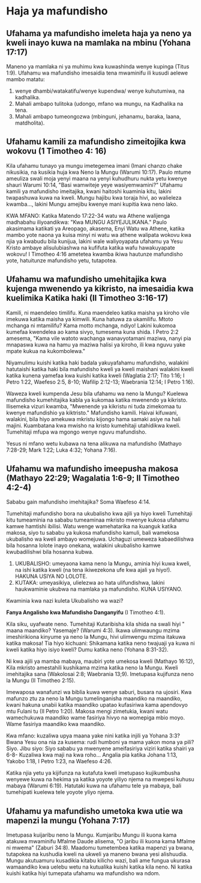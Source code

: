 # Haja ya mafundisho

## Ufahama ya mafundisho imeleta haja ya neno ya kweli inayo kuwa na mamlaka na mbinu (Yohana 17:17)

Maneno ya mamlaka ni ya muhimu kwa kuwashinda wenye kupinga (Titus 1:9). Ufahamu wa mafundisho imesaidia tena mwaminifu ili kusudi aelewe mambo matatu: 

1. wenye dhambi/watakatifu/wenye kupendwa/ wenye kuhutumiwa, na kadhalika. 
2. Mahali ambapo tulitoka (udongo, mfano wa mungu, na Kadhalika na tena. 
3. Mahali ambapo tumeongozwa (mbinguni, jehanamu, baraka, laana, matdholita).

## Ufahamu kamili za mafundisho zimeitojika kwa wokovu (1 Timotheo 4: 16)

Kila ufahamu tunayo ya mungu imetegemea imani (Imani chanzo chake nikusikia, na kusikia huja kwa Neno la Mungu (Warumi 10:17). Paulo mtume ameuliza swali moja yenyi maana na yenyi kuhudhuru nukta yetu kwenye shauri Warumi 10:14, "Basi wamwiteje yeye wasiyemwamini?" Ufahamu kamili ya mafundisho imeitajika, kwani haitoshi kuaminia kitu, lakini twapashuwa kuwa na kweli. Mungu hajibu kwa toraja hivi, ao walieleza kwamba..., lakini Mungu amejibu kwenye mani kupitia kwa neno lako.

KWA MFANO: Katika Matendo 17:22-34 watu wa Athene walijenga madhabahu iliyoandikwa: "Kwa MUNGU ASIYEJULIKANA." Paulo akasimama katikati ya Areopago, akasema, Enyi Watu wa Athene, katika mambo yote naona ya kuisa minyi ni watu wa athene walipata wokovu kwa njia ya kwabudu bila kunijua, lakini wale waliyoyapata ufahamu ya Yesu Kristo ambaye alisulubiashwa na kufifuta katika wafu hawakuyapate wokovu! I Timotheo 4:16 ametetea kwamba ikiwa hautunze mafundisho yote, hatuitunze mafundisho yetu, tutapotea.

## Ufahamu wa mafundisho umehitajika kwa kujenga mwenendo ya kikristo, na imesaidia kwa kuelimika Katika haki (II Timotheo 3:16-17)

Kamili, ni maendeleo timilifu. Kuna maendeleo katika maisha ya kiroho vile imekuwa katika maisha ya kimwili. Kuna hatuwa za ukamilifu. Mtoto mchanga ni mtamilifu? Kama motto mchanga, ndiyo! Lakini kukomoa kumefaa kwendelea ao kama sivyo, tumesema kuna shida. I Petro 2:2 amesema, "Kama vile watoto wachanga wanavyotamani maziwa, nanyi pia mnapaswa kuwa na hamu ya maziwa halisi ya kiroho, ili kwa nguvu yake mpate kukua na kukombolewa."

Niyamulimu kuishi katika haki badala yakuyafahamu mafundisho, walakini hatutaishi katika haki bila mafundisho kweli ya kweli maishani walakini kweli katika kunena yamefaa kwa kuishi katika kweli (Waglatia 2:17; Tito 1:16; I Petro 1:22, Waefeso 2:5, 8-10; Wafilip 2:12-13; Waebrania 12:14; I Petro 1:16).

Waweza kweli kumpenda Jesu bila ufahamu wa neno la Mungu? Kuelewa mafundisho kumehitajika kabla ya kukomaa katika mwenendo ya kikristo. Ilisemeka vizuri kwamba, "Mwenende ya kikristu ni tuda zimekomaa tu kwenye mafundishio ya kiktristo." Mafundisho kamili. Haivai kifuwani, walakini, bila hiyo amekuwa mkristu kijongo hama samaki asiye na hali majini. Kuambatana kwa mwisho na kristo kumehitaji utahidikwa kweli. Tumehitaji mfupa wa mgongo wenye nguvu mafundisho.

Yesus ni mfano wetu kubawa na tena alikuwa na mafundisho (Mathayo 7:28-29; Mark 1:22; Luka 4:32; Yohana 7:16).

## Ufahamu wa mafundisho imeepusha makosa (Mathayo 22:29; Wagalatia 1:6-9; II Timotheo 4:2-4)

Sababu gain mafundisho imehitajika? Soma Waefeso 4:14.

Tumehitaji mafundisho bora na ukubalisho kwa ajili ya hiyo kweli Tumehitaji kitu tumeaminia na sababu tumeaminaa mkristo mwenye kukosa ufahamu kamwe hamtishi ibilisi. Watu wenge wamehatarika na kuanguk katika makosa, siyo tu sababu ya kukosa mafundisho kamuli, bali wamekosa ukubalisho wa kweli ambayo womejuwa. Uchaguzi umeweza kabaedilishwa bila hosanna lolote inayo onekana, walakini ukubalisho kamwe kwubadilishwi bila hosanna kubwa.

1. UKUBALISHO: umeyaona kama neno la Mungu, aminia hiyi kuwa kweli, na ishi katika kweli (na tena ikiwezekona ufe kwa ajali ya hiyo!). HAKUNA USIYA NO LOLOTE.
2. KUTAKA: umeyasikiya, ulielezwa ao hata ulifundishwa, lakini haukwaminie ukubwa na mamlaka ya mafundisho. KUNA USIYANO.

Kwaminia kwa nazi kuleta Ukubalisho wa wazi?

**Fanya Angalisho kwa Mafundisho Danganyifu** (I Timotheo 4:1).

Kila siku, uyafwate neno. Tumehitaji Kutaribisha kila shida na swali hiyi " maana maandiko? Yasemaje? (Warumi 4:3). Ikawa ulimwaungu mzima imeshirikiona kinyume ya neno la Mungu, hivi ulimwengu mzima itakuwa katika makosa! Tia hiyo kichuani: Shikamana katika neno twajuaji ya kuwa ni kweli katika hiyo isiyo kweli? Dumu katika neno (Yohana 8:31-32).

Ni kwa ajili ya mamba mabaya, maubiri yote umekosa kweli (Mathayo 16:12), Kila mkristo amestahili kushikama mzima katika neno la Mungu. Kweli imehitajika sana (Wakolosai 2:8; Waebrania 13;9). Imetupasa kujifunza neno la Mungu (II Timotheo 2:15).

Imewaposa wanafunzi wa biblia kuwa wenye saburi, busara na ujosiri. Kwa mafunzo ztu za neno la Mungu tumelinganisha maandiko na maandiko, kwani hakuna unabii katika maandiko upatao kufasiriwa kama apendovyo mtu Fulani tu (II Petro 1:20). Makosa mengi zimetukia, kwani watu wamechukuwa maandiko wame fasiriya hivyo na womepiga mbio moyo. Wame fasiriya maandiko kwa maandiko.

Kwa mfano: kuzaliwa upya maana yake nini katika injili ya Yohana 3:3? Bwana Yesu ona nia za kusema: rudi humboni ya mama yakon mona ya pili? Siyo. Jibu siyo: Siyo sababu ya mwenyene ameifasiriya viziri katika shairi ya 6-8- Kuzaliwa kwa maji na kwa roho... Angalia pia katika Johana 1:13, Yakobo 1:18, I Petro 1:23, na Waefeso 4:26.

Katika njia yetu ya kijifunza na kutafuta kweli imetupaso kujikumbusha wenyewe kuwa na hekima ya katika yoyote yiliyo njema na mwepesi kuhusu mabaya (Warumi 6:19). Hatutaki kuwa na ufahamu tele ya mabaya, bali tumehipati kuelewa tele yoyote yliyo njema.

## Ufahamu ya mafundisho umetoka kwa utie wa mapenzi la mungu (Yohana 7:17)

Imetupasa kuijaribu neno la Mungu. Kumjaribu Mungu ili kuona kama atakuwa mwaminifu Mfalme Daude alisema, "O jaribu ili kuona kama Mfalme ni mwema" (Zaburi 34:8). Maadomu tumetembea katika mapenzi ya bwana, tutapokea na kushudia kweli na ukweli ya maneno bwana yesi alishuudia. Mungu akutuamuru kusadikia kitabu kilicho wazi, bali ame fungua ukurasa wamaandiko kwa uelebu wetu na kutualika kuishi katika kila neno. Ni katika kuishi katika hiyi tumepata ufahamu wa mafundisho wa ndom.
